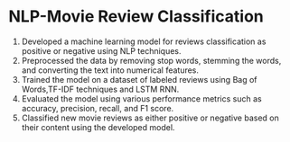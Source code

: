 # NLP-Movie Review Classification

1. Developed a machine learning model for reviews classification as  positive or negative using NLP techniques.
2. Preprocessed the data by removing stop words, stemming the words, and converting the text into numerical features.
3. Trained the model on a dataset of labeled reviews using Bag of Words,TF-IDF techniques and LSTM RNN.
4. Evaluated the model using various performance metrics such as accuracy, precision, recall, and F1 score.
5. Classified new movie reviews as either positive or negative based on their content using the developed model. 

